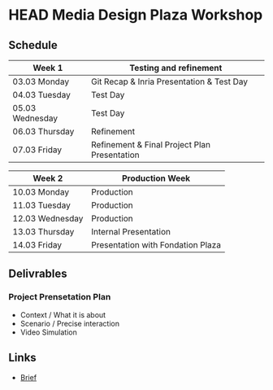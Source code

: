 # HEAD Media Design Plaza Workshop

## Schedule

|Week 1 | Testing and refinement |   
|-------|------------------------|
|03.03 Monday|Git Recap & Inria Presentation & Test Day|   
|04.03 Tuesday|Test Day|   
|05.03 Wednesday|Test Day|   
|06.03 Thursday|Refinement|   
|07.03 Friday|Refinement & Final Project Plan Presentation|   

|Week 2 | Production Week |   
|-------|----------------|
|10.03 Monday|Production|   
|11.03 Tuesday|Production|   
|12.03 Wednesday|Production|   
|13.03 Thursday|Internal Presentation|   
|14.03 Friday|Presentation with Fondation Plaza|

## Delivrables
### Project Prensetation Plan
* Context / What it is about 
* Scenario / Precise interaction 
* Video Simulation

## Links
* [Brief](https://docs.google.com/document/d/1WMNccdsMVdInnBK9PDlJfiOdWVH6o0DUxply-n0Y6bc/edit?tab=t.0#heading=h.t2ep4cz0i3t6)
